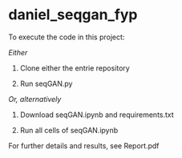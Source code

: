 # daniel_seqgan_fyp

To execute the code in this project:

*Either*

1) Clone either the entrie repository

2) Run seqGAN.py

*Or, alternatively* 

1) Download seqGAN.ipynb and requirements.txt

2) Run all cells of seqGAN.ipynb


For further details and results, see Report.pdf
